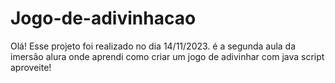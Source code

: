 # Jogo-de-adivinhacao
Olá! Esse projeto foi realizado no dia 14/11/2023. é a segunda aula da imersão alura onde aprendi como criar um jogo de adivinhar com java script aproveite!
